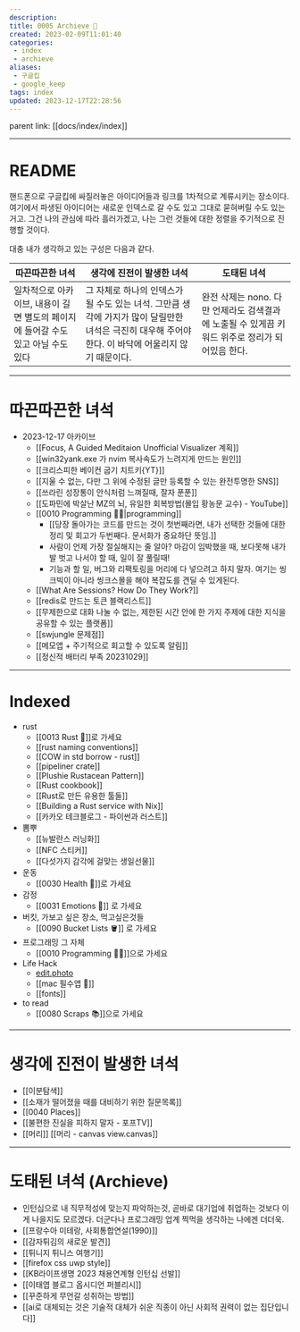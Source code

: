 ```yaml
---
description:
title: 0005 Archieve 💾
created: 2023-02-09T11:01:40
categories: 
 - index 
 - archieve
aliases: 
 - 구글킵
 - google_keep
tags: index
updated: 2023-12-17T22:28:56
---
```

parent link: [[docs/index/index]]

---

# README

핸드폰으로 구글킵에 싸질러놓은 아이디어들과 링크를 1차적으로 계류시키는 장소이다. 여기에서 파생된 아이디어는 새로운 인덱스로 갈 수도 있고 그대로 묻혀버릴 수도 있는거고. 그건 나의 관심에 따라 흘러가겠고, 나는 그런 것들에 대한 정렬을 주기적으로 진행할 것이다.

대충 내가 생각하고 있는 구성은 다음과 같다.  

| 따끈따끈한 녀석                                                                  | 생각에 진전이 발생한 녀석                                                                                                                           | 도태된 녀석 |
| -------------------------------------------------------------------------------- | --------------------------------------------------------------------------------------------------------------------------------------------------- | ----------- |
| 일차적으로 아카이브, 내용이 길면 별도의 페이지에 들어갈 수도 있고 아닐 수도 있다 | 그 자체로 하나의 인덱스가 될 수도 있는 녀석. 그만큼 생각에 가지가 많이 달릴만한 녀석은 극진히 대우해 주어야 한다. 이 바닥에 어울리지 않기 때문이다. | 완전 삭제는 nono. 다만 언제라도 검색결과에 노출될 수 있게끔 키워드 위주로 정리가 되어있음 한다.            |

___

# 따끈따끈한 녀석

- 2023-12-17 아카이브
	- [[Focus, A Guided Meditaion Unofficial Visualizer 계획]]
	- [[win32yank.exe 가 nvim 복사속도가 느려지게 만드는 원인]]
	- [[크리스피한 베이컨 굽기 치트키{YT}]]
	- [[지울 수 없는, 다만 그 위에 수정된 글만 등록할 수 있는 완전투명한 SNS]]
	- [[쓰라린 성장통이 안식처럼 느껴질때, 잘자 푼푼]]
	- [[도파민에 박살난 MZ의 뇌, 유일한 회복방법(몰입 황농문 교수) - YouTube]]
	- [[0010 Programming 👩‍💻|programming]]
		- [[당장 돌아가는 코드를 만드는 것이 첫번째라면, 내가 선택한 것들에 대한 정리 및 회고가 두번째다. 문서화가 중요하단 뜻임.]]
		- 사람이 언제 가장 절실해지는 줄 알아? 마감이 임박했을 때, 보다못해 내가 발 벗고 나서야 할 때, 일이 잘 풀릴때!
		- 기능과 할 일, 버그와 리팩토링을 머리에 다 넣으려고 하지 말자. 여기는 씽크빅이 아니라 씽크스몰을 해야 복잡도를 견딜 수 있게된다.
	- [[What Are Sessions? How Do They Work?]]
	- [[redis로 만드는 토큰 블랙리스트]]
	- [[무제한으로 대화 나눌 수 없는, 제한된 시간 안에 한 가지 주제에 대한 지식을 공유할 수 있는 플랫폼]]
	- [[swjungle 문제점]]
	- [[메모앱 + 주기적으로 회고할 수 있도록 알림]]
	- [[정신적 배터리 부족 20231029]]
---

# Indexed

- rust
	- [[0013 Rust 🦀]]로 가세요
	- [[rust naming conventions]]
	- [[COW in std borrow - rust]]
	- [[pipeliner crate]]
	- [[Plushie Rustacean Pattern]]
	- [[Rust cookbook]]
	- [[Rust로 만든 유용한 툴들]]
	- [[Building a Rust service with Nix]]
	- [[카카오 테크블로그 - 파이썬과 러스트]]
- 뽐뿌
	- [[뉴발란스 러닝화]]
	- [[NFC 스티커]]
	- [[다섯가지 감각에 걸맞는 생일선물]]
- 운동
	- [[0030 Health 💪]]로 가세요
- 감정
	- [[0031 Emotions 🤔]] 로 가세요
- 버킷, 가보고 싶은 장소, 먹고싶은것들
	- [[0090 Bucket Lists 🪣]] 로 가세요
- 프로그래밍 그 자체
	- [[0010 Programming 👩‍💻]]으로 가세요
- Life Hack
	- [edit.photo](https://edit.photo/)
	- [[mac 필수앱 🍎]]
	- [[fonts]]
- to read
	- [[0080 Scraps 📚]]으로 가세요


___

# 생각에 진전이 발생한 녀석

- [[이분탐색]] 
- [[소재가 떨어졌을 때를 대비하기 위한 질문목록]] 
- [[0040 Places]]
- [[불편한 진실을 피하지 말자 - 포프TV]] 
- [[머리]] [[머리 - canvas view.canvas]]

___

# 도태된 녀석 (Archieve)

- 인턴십으로 내 직무적성에 맞는지 파악하는것, 곧바로 대기업에 취업하는 것보다 이게 나을지도 모르겠다. 더군다나 프로그래밍 업계 찍먹을 생각하는 나에겐 더더욱.
- [[프랑수아 미테랑, 사회통합연설(1990)]] 
- [[감자튀김의 새로운 발견]]
- [[튀니지 튀니스 여행기]]
- [[firefox css uwp style]]
- [[KB라이프생명 2023 채용연계형 인턴십 선발]]
- [[이태엽 블로그 옵시디언 퍼블리시]]
- [[꾸준하게 무언갈 성취하는 방법]]
- [[ai로 대체되는 것은 기술적 대체가 쉬운 직종이 아닌 사회적 권력이 없는 집단입니다]]
